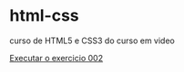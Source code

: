 # html-css
 curso de HTML5 e CSS3 do curso em video

<a href="https://gustavomatiass.github.io/html-css/exercicios/ex002/"> Executar o exercicio 002
